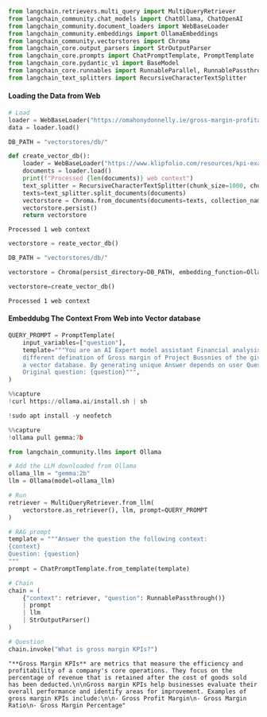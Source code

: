 ```python
from langchain.retrievers.multi_query import MultiQueryRetriever
from langchain_community.chat_models import ChatOllama, ChatOpenAI
from langchain_community.document_loaders import WebBaseLoader
from langchain_community.embeddings import OllamaEmbeddings
from langchain_community.vectorstores import Chroma
from langchain_core.output_parsers import StrOutputParser
from langchain_core.prompts import ChatPromptTemplate, PromptTemplate
from langchain_core.pydantic_v1 import BaseModel
from langchain_core.runnables import RunnableParallel, RunnablePassthrough
from langchain_text_splitters import RecursiveCharacterTextSplitter
```

#### Loading the Data from Web 


```python
# Load
loader = WebBaseLoader("https://omahonydonnelly.ie/gross-margin-profitability/")
data = loader.load()
```


```python
DB_PATH = "vectorstores/db/"

def create_vector_db():
    loader = WebBaseLoader("https://www.klipfolio.com/resources/kpi-examples/financial/gross-margin")
    documents = loader.load()
    print(f"Processed {len(documents)} web context")
    text_splitter = RecursiveCharacterTextSplitter(chunk_size=1000, chunk_overlap=50)
    texts=text_splitter.split_documents(documents)
    vectorstore = Chroma.from_documents(documents=texts, collection_name="rag-private",embedding=OllamaEmbeddings(),persist_directory=DB_PATH)      
    vectorstore.persist()
    return vectorstore
```

    Processed 1 web context



```python
vectorstore = reate_vector_db()
```


```python
DB_PATH = "vectorstores/db/"

vectorstore = Chroma(persist_directory=DB_PATH, embedding_function=OllamaEmbeddings())


```


```python
vectorstore=create_vector_db()
```

    Processed 1 web context


#### Embeddubg The Context From Web into Vector database


```python
QUERY_PROMPT = PromptTemplate(
    input_variables=["question"],
    template="""You are an AI Expert model assistant Financial analysis . Your task is to provide Full 
    different defination of Gross margin of Project Bussnies of the given user question to retrieve relevant documents from
    a vector database. By generating unique Answer depends on user Question perspectives on the user question.
    Original question: {question}""",
)

```


```python
%%capture
!curl https://ollama.ai/install.sh | sh

```


```python
!sudo apt install -y neofetch
```


```python
%%capture
!ollama pull gemma:7b
```


```python
from langchain_community.llms import Ollama
```


```python
# Add the LLM downloaded from Ollama
ollama_llm = "gemma:2b"
llm = Ollama(model=ollama_llm)
```


```python
# Run
retriever = MultiQueryRetriever.from_llm(
    vectorstore.as_retriever(), llm, prompt=QUERY_PROMPT
)  

# RAG prompt
template = """Answer the question the following context:
{context}
Question: {question}
"""
prompt = ChatPromptTemplate.from_template(template)
```


```python
# Chain
chain = (
    {"context": retriever, "question": RunnablePassthrough()}
    | prompt
    | llm
    | StrOutputParser()
)

# Question
chain.invoke("What is gross margin KPIs?")

```




    "**Gross Margin KPIs** are metrics that measure the efficiency and profitability of a company's core operations. They focus on the percentage of revenue that is retained after the cost of goods sold has been deducted.\n\nGross margin KPIs help businesses evaluate their overall performance and identify areas for improvement. Examples of gross margin KPIs include:\n\n- Gross Profit Margin\n- Gross Margin Ratio\n- Gross Margin Percentage"


